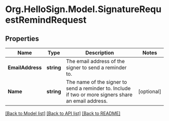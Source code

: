 # Org.HelloSign.Model.SignatureRequestRemindRequest

## Properties

Name | Type | Description | Notes
------------ | ------------- | ------------- | -------------
**EmailAddress** | **string** |  The email address of the signer to send a reminder to.  | 
**Name** | **string** |  The name of the signer to send a reminder to. Include if two or more signers share an email address.  | [optional] 

[[Back to Model list]](../README.md#documentation-for-models) [[Back to API list]](../README.md#documentation-for-api-endpoints) [[Back to README]](../README.md)

